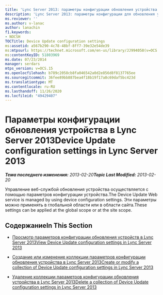 ```yaml
---
title: 'Lync Server 2013: параметры конфигурации обновления устройства'
description: 'Lync Server 2013: параметры конфигурации для обновления устройств.'
ms.reviewer: ''
ms.author: v-lanac
author: lanachin
f1.keywords:
- NOCSH
TOCTitle: Device Update configuration settings
ms:assetid: a567b290-4c78-48bf-8ff7-39e32e54de39
ms:mtpsurl: https://technet.microsoft.com/en-us/library/JJ994058(v=OCS.15)
ms:contentKeyID: 51803969
ms.date: 07/23/2014
manager: serdars
mtps_version: v=OCS.15
ms.openlocfilehash: b789c2058cb8fa046542a0d2e856d8f8137765ee
ms.sourcegitcommit: 36fee89bb887bea4f18b19f17a8c69daf5bc423d
ms.translationtype: MT
ms.contentlocale: ru-RU
ms.lasthandoff: 11/26/2020
ms.locfileid: "49429407"
---
```

# <a name="device-update-configuration-settings-in-lync-server-2013"></a><span data-ttu-id="dac85-103">Параметры конфигурации обновления устройства в Lync Server 2013</span><span class="sxs-lookup"><span data-stu-id="dac85-103">Device Update configuration settings in Lync Server 2013</span></span>

<div data-xmlns="http://www.w3.org/1999/xhtml">

<div class="topic" data-xmlns="http://www.w3.org/1999/xhtml" data-msxsl="urn:schemas-microsoft-com:xslt" data-cs="https://msdn.microsoft.com/">

<div data-asp="https://msdn2.microsoft.com/asp">



</div>

<div id="mainSection">

<div id="mainBody"><span data-ttu-id="dac85-104">

<span> </span></span><span class="sxs-lookup"><span data-stu-id="dac85-104">

<span> </span></span></span>

<span data-ttu-id="dac85-105">_**Тема последнего изменения:** 2013-02-20_</span><span class="sxs-lookup"><span data-stu-id="dac85-105">_**Topic Last Modified:** 2013-02-20_</span></span>

<span data-ttu-id="dac85-106">Управление веб-службой обновления устройства осуществляется с помощью параметров конфигурации устройства.</span><span class="sxs-lookup"><span data-stu-id="dac85-106">The Device Update Web service is managed by using device configuration settings.</span></span> <span data-ttu-id="dac85-107">Эти параметры можно применять в глобальной области или в области сайта.</span><span class="sxs-lookup"><span data-stu-id="dac85-107">These settings can be applied at the global scope or at the site scope.</span></span>

<div>

## <a name="in-this-section"></a><span data-ttu-id="dac85-108">Содержание</span><span class="sxs-lookup"><span data-stu-id="dac85-108">In This Section</span></span>

  - [<span data-ttu-id="dac85-109">Просмотр параметров конфигурации обновления устройств в Lync Server 2013</span><span class="sxs-lookup"><span data-stu-id="dac85-109">View Device Update configuration settings in Lync Server 2013</span></span>](lync-server-2013-view-device-update-configuration-settings.md)

  - [<span data-ttu-id="dac85-110">Создание или изменение коллекции параметров конфигурации обновления устройства в Lync Server 2013</span><span class="sxs-lookup"><span data-stu-id="dac85-110">Create or modify a collection of Device Update configuration settings in Lync Server 2013</span></span>](lync-server-2013-create-or-modify-a-collection-of-device-update-configuration-settings.md)

  - [<span data-ttu-id="dac85-111">Удаление коллекции параметров конфигурации обновления устройства в Lync Server 2013</span><span class="sxs-lookup"><span data-stu-id="dac85-111">Delete a collection of Device Update configuration settings in Lync Server 2013</span></span>](lync-server-2013-delete-a-collection-of-device-update-configuration-settings.md)

<span data-ttu-id="dac85-112"></div>

</div>

<span> </span>

</div>

</div>

</span><span class="sxs-lookup"><span data-stu-id="dac85-112"></div>

</div>

<span> </span>

</div>

</div>

</span></span></div>

